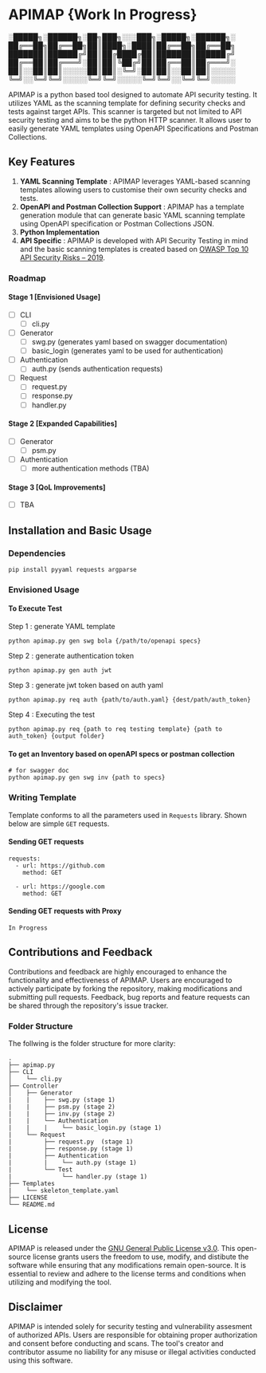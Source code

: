 # APIMAP {Work In Progress}

░█████╗░██████╗░██╗███╗░░░███╗░█████╗░██████╗░
██╔══██╗██╔══██╗██║████╗░████║██╔══██╗██╔══██╗
███████║██████╔╝██║██╔████╔██║███████║██████╔╝
██╔══██║██╔═══╝░██║██║╚██╔╝██║██╔══██║██╔═══╝░
██║░░██║██║░░░░░██║██║░╚═╝░██║██║░░██║██║░░░░░
╚═╝░░╚═╝╚═╝░░░░░╚═╝╚═╝░░░░░╚═╝╚═╝░░╚═╝╚═╝░░░░░

APIMAP is a python based tool designed to automate API security testing. It utilizes YAML as the scanning template for defining security checks and tests against target APIs. This scanner is targeted but not limited to API security testing and aims to be the python HTTP scanner. It allows user to easily generate YAML templates using OpenAPI Specifications and Postman Collections.

## Key Features
1. **YAML Scanning Template** : APIMAP leverages YAML-based scanning templates allowing users to customise their own security checks and tests.
2. **OpenAPI and Postman Collection Support** : APIMAP has a template generation module that can generate basic YAML scanning template using OpenAPI specification or Postman Collections JSON. 
3. **Python Implementation** 
4. **API Specific** : APIMAP is developed with API Security Testing in mind and the basic scanning templates is created based on [OWASP Top 10 API Security Risks – 2019](https://owasp.org/API-Security/editions/2019/en/0x11-t10/).

### Roadmap
#### Stage 1 [Envisioned Usage]
- [ ] CLI 
   - [ ] cli.py
- [ ] Generator
   - [ ] swg.py (generates yaml based on swagger documentation)
   - [ ] basic_login (generates yaml to be used for authentication)
- [ ] Authentication
   - [ ] auth.py (sends authentication requests)
- [ ] Request 
   - [ ] request.py
   - [ ] response.py
   - [ ] handler.py

#### Stage 2 [Expanded Capabilities]
- [ ] Generator
   - [ ] psm.py
- [ ] Authentication
   - [ ] more authentication methods (TBA)

#### Stage 3 [QoL Improvements]
- [ ] TBA

## Installation and Basic Usage
### Dependencies
```
pip install pyyaml requests argparse
```

### Envisioned Usage
#### To Execute Test
Step 1 : generate YAML template 

``` 
python apimap.py gen swg bola {/path/to/openapi specs}
```

Step 2 : generate authentication token

```
python apimap.py gen auth jwt 
```

Step 3 : generate jwt token based on auth yaml

```
python apimap.py req auth {path/to/auth.yaml} {dest/path/auth_token}
```

Step 4 : Executing the test 

```
python apimap.py req {path to req testing template} {path to auth_token} {output folder}
```

#### To get an Inventory based on openAPI specs or postman collection
```
# for swagger doc
python apimap.py gen swg inv {path to specs}
``` 

### Writing Template
Template conforms to all the parameters used in `Requests` library. Shown below are simple `GET` requests.
#### Sending GET requests
```
requests:
  - url: https://github.com
    method: GET

  - url: https://google.com
    method: GET
```

#### Sending GET requests with Proxy
```
In Progress
```

## Contributions and Feedback
Contributions and feedback are highly encouraged to enhance the functionality and effectiveness of APIMAP. Users are encouraged to actively participate by forking the repository, making modifications and submitting pull requests. Feedback, bug reports and feature requests can be shared through the repository's issue tracker. 

### Folder Structure
The follwing is the folder structure for more clarity:

```
.
├── apimap.py
├── CLI
│    └── cli.py
├── Controller            
│    ├── Generator
|    |    ├── swg.py (stage 1)
|    |    ├── psm.py (stage 2)
|    |    ├── inv.py (stage 2)
|    |    └── Authentication
|    |    |    └── basic_login.py (stage 1)     
|    └── Request        
|         ├── request.py  (stage 1)
|         ├── response.py (stage 1)    
|         ├── Authentication
|         |    └── auth.py (stage 1)   
|         └── Test
|              └── handler.py (stage 1) 
├── Templates
|    └── skeleton_template.yaml
├── LICENSE
└── README.md
```

## License
APIMAP is released under the [GNU General Public License v3.0](https://www.gnu.org/licenses/gpl-3.0.en.html). This open-source license grants users the freedom to use, modify, and distibute the software while ensuring that any modifications remain open-source. It is essential to review and adhere to the license terms and conditions when utilizing and modifying the tool.

## Disclaimer
APIMAP is intended solely for security testing and vulnerability assesment of authorized APIs. Users are responsible for obtaining proper authorization and consent before conducting and scans. The tool's creator and contributor assume no liability for any misuse or illegal activities conducted using this software.
